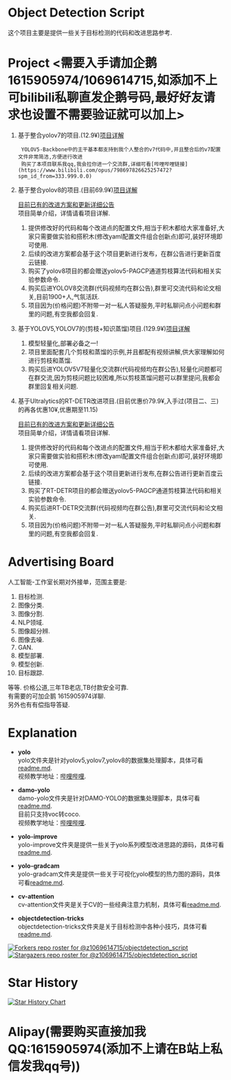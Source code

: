 # Object Detection Script
这个项目主要是提供一些关于目标检测的代码和改进思路参考.

# Project <需要入手请加企鹅1615905974/1069614715,如添加不上可bilibili私聊直发企鹅号码,最好好友请求也设置不需要验证就可以加上>
1. 基于整合yolov7的项目.(12.9¥)[项目详解](https://t.bilibili.com/798697826625257472#reply245141740)  

        YOLOV5-Backbone中的主干基本都支持到我个人整合的v7代码中,并且整合后的v7配置文件非常简洁,方便进行改进
        购买了本项目联系我qq,我会拉你进一个交流群,详细可看[哔哩哔哩链接](https://www.bilibili.com/opus/798697826625257472?spm_id_from=333.999.0.0)

2. 基于整合yolov8的项目.(目前69.9¥)[项目详解](https://www.bilibili.com/opus/804136088201330745?spm_id_from=333.999)
    
    [目前已有的改进方案和更新详细公告](https://github.com/z1069614715/objectdetection_script/blob/master/yolo-improve/yolov8-project.md)  
    项目简单介绍，详情请看项目详解.
    1. 提供修改好的代码和每个改进点的配置文件,相当于积木都给大家准备好,大家只需要做实验和搭积木(修改yaml配置文件组合创新点)即可,装好环境即可使用.
    2. 后续的改进方案都会基于这个项目更新进行发布，在群公告进行更新百度云链接.
    3. 购买了yolov8项目的都会赠送yolov5-PAGCP通道剪枝算法代码和相关实验参数命令.
    4. 购买后进YOLOV8交流群(代码视频均在群公告),群里可交流代码和论文相关,目前1900+人,气氛活跃.
    5. 项目因为(价格问题)不附带一对一私人答疑服务,平时私聊问点小问题和群里的问题,有空我都会回复.

3. 基于YOLOV5,YOLOV7的(剪枝+知识蒸馏)项目.(129.9¥)[项目详解](https://github.com/z1069614715/objectdetection_script/blob/master/yolo-improve/yolov5v7-light.md)

    1. 模型轻量化,部署必备之一!
    2. 项目里面配套几个剪枝和蒸馏的示例,并且都配有视频讲解,供大家理解如何进行剪枝和蒸馏.
    3. 购买后进YOLOV5V7轻量化交流群(代码视频均在群公告),轻量化问题都可在群交流,因为剪枝问题比较困难,所以剪枝蒸馏问题可以群里提问,我都会群里回复相关问题.

4. 基于Ultralytics的RT-DETR改进项目.(目前优惠价79.9¥,入手过(项目二、三)的再各优惠10¥,优惠期至11.15)

    [目前已有的改进方案和更新详细公告](https://github.com/z1069614715/objectdetection_script/blob/master/yolo-improve/rtdetr-project.md)  
    项目简单介绍，详情请看项目详解.
    1. 提供修改好的代码和每个改进点的配置文件,相当于积木都给大家准备好,大家只需要做实验和搭积木(修改yaml配置文件组合创新点)即可,装好环境即可使用.
    2. 后续的改进方案都会基于这个项目更新进行发布,在群公告进行更新百度云链接.
    3. 购买了RT-DETR项目的都会赠送yolov5-PAGCP通道剪枝算法代码和相关实验参数命令.
    4. 购买后进RT-DETR交流群(代码视频均在群公告),群里可交流代码和论文相关.
    5. 项目因为(价格问题)不附带一对一私人答疑服务,平时私聊问点小问题和群里的问题,有空我都会回复.

# Advertising Board
人工智能-工作室长期对外接单，范围主要是:
1. 目标检测.
2. 图像分类.
3. 图像分割.
4. NLP领域.
5. 图像超分辨.
6. 图像去噪.
7. GAN.
8. 模型部署.
9. 模型创新. 
10. 目标跟踪.

等等. 价格公道,三年TB老店,TB付款安全可靠.  
有需要的可加企鹅 1615905974详聊.  
另外也有有偿指导答疑.  

# Explanation
- **yolo**  
    yolo文件夹是针对yolov5,yolov7,yolov8的数据集处理脚本，具体可看[readme.md](https://github.com/z1069614715/objectdetection_script/blob/master/yolo/readme.md).  
    视频教学地址：[哔哩哔哩](https://www.bilibili.com/video/BV1tM411a7it/).  

- **damo-yolo**  
    damo-yolo文件夹是针对DAMO-YOLO的数据集处理脚本，具体可看[readme.md](https://github.com/z1069614715/objectdetection_script/blob/master/damo-yolo/readme.md).  
    目前只支持voc转coco.  
    视频教学地址：[哔哩哔哩](https://www.bilibili.com/video/BV1M24y1v7Uf/).   

- **yolo-improve**  
    yolo-improve文件夹是提供一些关于yolo系列模型改进思路的源码，具体可看[readme.md](https://github.com/z1069614715/objectdetection_script/blob/master/yolo-improve/readme.md).   

- **yolo-gradcam**  
    yolo-gradcam文件夹是提供一些关于可视化yolo模型的热力图的源码，具体可看[readme.md](https://github.com/z1069614715/objectdetection_script/blob/master/yolo-gradcam/README.md).

- **cv-attention**  
    cv-attention文件夹是关于CV的一些经典注意力机制，具体可看[readme.md](https://github.com/z1069614715/objectdetection_script/blob/master/cv-attention/readme.md).

- **objectdetection-tricks**  
    objectdetection-tricks文件夹是关于目标检测中各种小技巧，具体可看[readme.md](https://github.com/z1069614715/objectdetection_script/blob/master/objectdetection-tricks/readme.md).
    
[![Forkers repo roster for @z1069614715/objectdetection_script](https://reporoster.com/forks/z1069614715/objectdetection_script)](https://github.com/z1069614715/objectdetection_script/network/members)
[![Stargazers repo roster for @z1069614715/objectdetection_script](https://reporoster.com/stars/z1069614715/objectdetection_script)](https://github.com/z1069614715/objectdetection_script/stargazers)

# Star History

[![Star History Chart](https://api.star-history.com/svg?repos=z1069614715/objectdetection_script&type=Date)](https://star-history.com/#z1069614715/objectdetection_script&Date)

<a id="0"></a>

# Alipay(需要购买直接加我QQ:1615905974(添加不上请在B站上私信发我qq号))
<!-- ![Alipay](images/ZFB.jpg)   -->